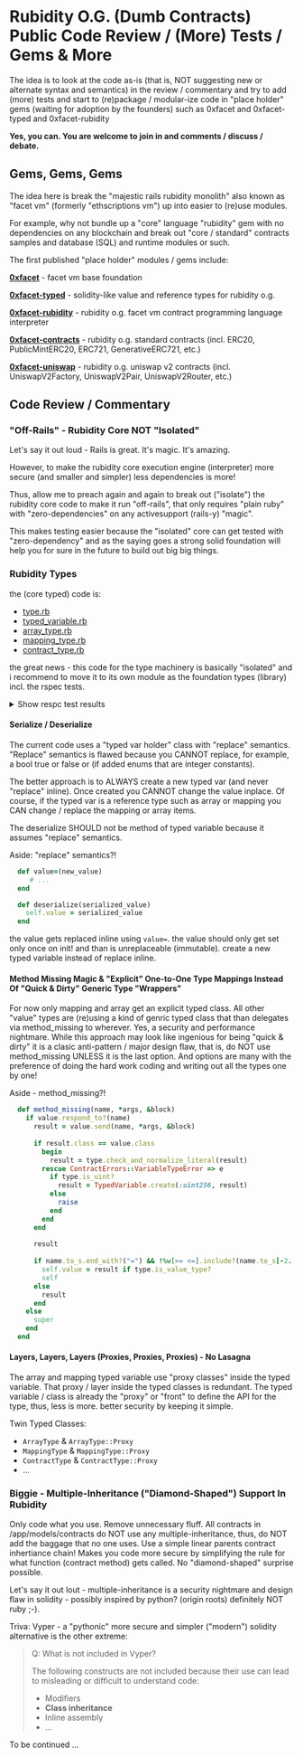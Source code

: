 # Rubidity O.G. (Dumb Contracts) Public Code Review / (More) Tests / Gems & More


The idea is to look at the code as-is (that is, NOT suggesting new or alternate syntax and semantics) in the review / commentary 
and try to add (more) tests 
and start to (re)package / modular-ize 
code in "place holder" gems (waiting for adoption by the founders) such as 0xfacet and 0xfacet-typed and 0xfacet-rubidity



**Yes, you can.  You are welcome to join in and comments / discuss / debate.**


## Gems, Gems, Gems

The idea here is break the "majestic rails rubidity monolith"
also known as "facet vm" (formerly "ethscriptions vm") up into easier to (re)use modules.

For example, why not bundle up a "core" language "rubidity" gem with 
no dependencies on any blockchain and break out "core / standard" 
contracts samples and database (SQL) and runtime modules or such.


The first published "place holder" modules / gems include:

[**0xfacet**](0xfacet) - facet vm base foundation

[**0xfacet-typed**](0xfacet-typed) - solidity-like value and reference types for rubidity o.g.

[**0xfacet-rubidity**](0xfacet-rubidity) - rubidity o.g. facet vm contract programming language interpreter

[**0xfacet-contracts**](0xfacet-contracts) - rubidity o.g. standard contracts (incl. ERC20,  PublicMintERC20, ERC721, GenerativeERC721, etc.)

[**0xfacet-uniswap**](0xfacet-uniswap) - rubidity o.g. uniswap v2 contracts (incl. UniswapV2Factory, UniswapV2Pair, UniswapV2Router, etc.)






## Code Review / Commentary


### "Off-Rails"  - Rubidity Core NOT "Isolated"

Let's say it out loud - Rails is great. It's magic. It's amazing.

However, to make the rubidity core execution engine (interpreter)
more secure (and smaller and simpler) less dependencies is more!

Thus, allow me to preach again and again
to break out ("isolate") the rubidity core code 
to make it run "off-rails", that only requires "plain ruby"
with "zero-dependencies" on any activesupport (rails-y) "magic".

This makes testing easier because the "isolated" core
can get tested with "zero-dependency" and as the saying goes
a strong solid foundation will help you for sure in the future to 
build out big big things.





### Rubidity Types

the (core typed) code is:
- [type.rb](0xfacet-typed/lib/0xfacet/typed/type.rb)
- [typed_variable.rb](0xfacet-typed/lib/0xfacet/typed/typed_variable.rb)
- [array_type.rb](0xfacet-typed/lib/0xfacet/typed/array_type.rb)
- [mapping_type.rb](0xfacet-typed/lib/0xfacet/typed/mapping_type.rb)
- [contract_type.rb](0xfacet-typed/lib/0xfacet/typed/contract_type.rb)



the great news - this code for the type machinery is basically "isolated"
and i recommend to move it to its own module as the foundation types (library) incl. the rspec tests.

<details>
<summary markdown="1">Show respc test results</summary>

```
rubidity.review\0xfacet-typed> rspec
..............

Finished in 0.14714 seconds (files took 13.25 seconds to load)
14 examples, 0 failures
```

or

```
rubidity.review\0xfacet-typed> rspec --format documentation

Type
  #can_be_assigned_from?
    returns true if types are the same
    returns true if both types are integer types and the number of bits of the first type is greater than or equal to the number of bits of the second type
    returns false otherwise
    returns true if a literal can be assigned to the type
    raises a VariableTypeError if a literal cannot be assigned to the type
  #values_can_be_compared?
    returns true if types are compatible
    returns true if both types are integer types
    returns false otherwise
    returns true if a literal can be compared with the type
    returns false if a literal cannot be compared with the type

TypedVariable
  .create_or_validate
    returns the same TypedVariable if the value is a TypedVariable and its type can be assigned from the specified type
    is fine to go up in bits
    creates a new TypedVariable if the value is not a TypedVariable
    raises a VariableTypeError if the value is a TypedVariable and its type cannot be assigned from the specified type

Finished in 0.08964 seconds (files took 4.97 seconds to load)
14 examples, 0 failures
```

</details>



#### Serialize / Deserialize

The current code uses a "typed var holder" class with "replace" semantics.
"Replace" semantics is flawed because you CANNOT replace, for example,
a bool true or false or (if added enums that are integer constants).

The better approach is to ALWAYS create a new typed var (and never "replace" inline). Once created you CANNOT change the value inplace.
Of course, if the typed var is a reference type such as array or mapping
you CAN change / replace the mapping or array items.

The deserialize SHOULD not be method of typed variable 
because it assumes "replace" semantics. 


Aside:  "replace" semantics?!

```ruby
  def value=(new_value)
     # ...
  end

  def deserialize(serialized_value)
    self.value = serialized_value
  end  
```

the value gets replaced inline using `value=`. the value should only
get set only once on init!  and than is unreplaceable (immutable). create a new typed variable instead of replace inline.




#### Method Missing Magic & "Explicit" One-to-One Type Mappings Instead Of "Quick & Dirty" Generic Type "Wrappers" 

For now only mapping and array get an explicit typed class.
All other "value" types are (re)using a kind of genric typed class
that than delegates via method_missing to wherever.
Yes, a security and performance nightmare.
While this approach may look like ingenious for being "quick & dirty"
it is a clasic anti-pattern / major design flaw, that is,
do NOT use method_missing UNLESS it is the last option.
And options are many with the preference of doing the hard work
coding and writing out all the types one by one!


Aside - method_missing?!

``` ruby
  def method_missing(name, *args, &block)
    if value.respond_to?(name)
      result = value.send(name, *args, &block)
      
      if result.class == value.class
        begin
          result = type.check_and_normalize_literal(result)
        rescue ContractErrors::VariableTypeError => e
          if type.is_uint?
            result = TypedVariable.create(:uint256, result)
          else
            raise
          end
        end
      end
      
      result
      
      if name.to_s.end_with?("=") && !%w[>= <=].include?(name.to_s[-2..])
        self.value = result if type.is_value_type?
        self
      else
        result
      end
    else
      super
    end
  end
```



#### Layers, Layers, Layers (Proxies, Proxies, Proxies) - No Lasagna

The array and mapping typed variable use "proxy classes" inside
the typed variable. That proxy / layer inside the typed classes 
is redundant.  The typed variable / class is already the "proxy" or "front" to define the API for the type, thus, less is more.  better security by keeping it simple.



Twin Typed Classes:
- `ArrayType` & `ArrayType::Proxy`
- `MappingType` & `MappingType::Proxy`
- `ContractType` & `ContractType::Proxy`
- ...





### Biggie - Multiple-Inheritance ("Diamond-Shaped") Support In Rubidity

Only code what you use. Remove unnecessary fluff.
All contracts in /app/models/contracts do NOT use any multiple-inheritance,
thus, do NOT add the baggage that no one uses.
Use a simple linear parents contract inhertiance chain!
Makes you code more secure by simplifying the rule for what function (contract method) gets called.  No "diamond-shaped" surprise possible.

Let's say it out lout - multiple-inheritance is a security nightmare and
design flaw in solidity - possibly inspired by python? (origin roots) definitely NOT ruby ;-).

Triva: Vyper - a "pythonic" more secure and simpler ("modern") solidity alternative is the other extreme:

> Q: What is not included in Vyper?
>
> The following constructs are not included because their use can lead to misleading or difficult to understand code:
>
> - Modifiers
> - **Class inheritance**
> - Inline assembly
> - ...



To be continued ...


